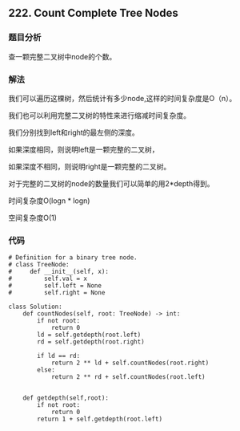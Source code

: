 ## 222. Count Complete Tree Nodes

### 题目分析
查一颗完整二叉树中node的个数。

### 解法
我们可以遍历这棵树，然后统计有多少node,这样的时间复杂度是O（n）。

我们也可以利用完整二叉树的特性来进行缩减时间复杂度。

我们分别找到left和right的最左侧的深度。

如果深度相同，则说明left是一颗完整的二叉树，

如果深度不相同，则说明right是一颗完整的二叉树。

对于完整的二叉树的node的数量我们可以简单的用2*depth得到。

时间复杂度O(logn * logn)

空间复杂度O(1)




### 代码
```
# Definition for a binary tree node.
# class TreeNode:
#     def __init__(self, x):
#         self.val = x
#         self.left = None
#         self.right = None

class Solution:
    def countNodes(self, root: TreeNode) -> int:
        if not root:
            return 0
        ld = self.getdepth(root.left)
        rd = self.getdepth(root.right)
        
        if ld == rd:
            return 2 ** ld + self.countNodes(root.right)
        else:
            return 2 ** rd + self.countNodes(root.left)
        
        
    def getdepth(self,root):
        if not root:
            return 0
        return 1 + self.getdepth(root.left)
```
